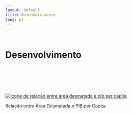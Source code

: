 ```yaml
---
layout: default
title: Desenvolvimento
lang: pt
---
```


<link rel="stylesheet" href="style.css">

<br>

<h1 class="title-about">Desenvolvimento</h1>

<br>
<br>
<br>
<br>
<br>

<div class="imagens-container">
   <div class="icone-bloco">
    <a href="{{ site.baseurl }}/pt/viz/relacao-area-desmatada-e-pibpc" target="_blank" rel="noopener noreferrer">
      <img src="{{ site.baseurl }}/assets/img/icon_relacao_area_desmatada_e_pibpc.png" alt="ícone de relação entre área desmatada e pib per capita">
    </a><br>
    <p>Relação entre Área Desmatada e PIB per Capita</p>
   </div>
</div>

<br>
<br>
<br>
<br>
